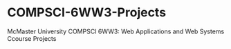 # COMPSCI-6WW3-Projects
McMaster University COMPSCI 6WW3: Web Applications and Web Systems Ccourse Projects

